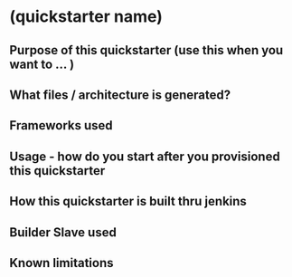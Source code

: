 # (quickstarter name)

## Purpose of this quickstarter (use this when you want to ... )

## What files / architecture is generated?

## Frameworks used

## Usage - how do you start after you provisioned this quickstarter

## How this quickstarter is built thru jenkins

## Builder Slave used 

## Known limitations

